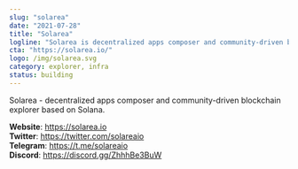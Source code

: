 ```yaml
---
slug: "solarea"
date: "2021-07-28"
title: "Solarea"
logline: "Solarea is decentralized apps composer and community-driven blockchain explorer based on Solana"
cta: "https://solarea.io/"
logo: /img/solarea.svg
category: explorer, infra
status: building
---
```


Solarea - decentralized apps composer and community-driven blockchain explorer based on Solana.

<b>Website</b>: https://solarea.io </br>
<b>Twitter</b>: https://twitter.com/solareaio </br>
<b>Telegram</b>: https://t.me/solareaio </br>
<b>Discord</b>: https://discord.gg/ZhhhBe3BuW </br>

